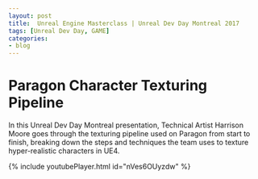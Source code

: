 ```yaml
---
layout: post
title:  Unreal Engine Masterclass | Unreal Dev Day Montreal 2017
tags: [Unreal Dev Day, GAME]
categories:
- blog
---
```

# Paragon Character Texturing Pipeline

In this Unreal Dev Day Montreal presentation, Technical Artist Harrison Moore goes through the texturing pipeline used 
on Paragon from start to finish, breaking down the steps and techniques the team uses to texture hyper-realistic characters in UE4.

{% include youtubePlayer.html id="nVes6OUyzdw" %}




